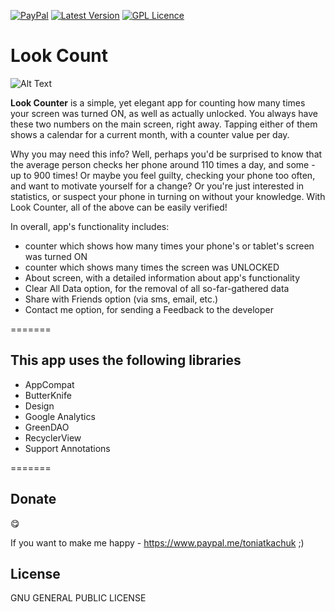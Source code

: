 [![PayPal](https://img.shields.io/badge/%24-paypal-f39c12.svg)][paypal-donation]
[![Latest Version](https://img.shields.io/badge/release-1.0-blue.svg)](https://github.com/lomza/screenlookcount/releases)
[![GPL Licence](https://img.shields.io/aur/license/yaourt.svg)](https://opensource.org/licenses/GPL-3.0/)

# Look Count

![Alt Text](https://play.google.com/intl/en_us/badges/images/badge_new.png)

**Look Counter** is a simple, yet elegant app for counting how many times your screen was turned ON, as well as actually unlocked. You always have these two numbers on the main screen, right away. Tapping either of them shows a calendar for a current month, with a counter value per day.

Why you may need this info? Well, perhaps you'd be surprised to know that the average person checks her phone around 110 times a day, and some - up to 900 times! Or maybe you feel guilty, checking your phone too often, and want to motivate yourself for a change? Or you're just interested in statistics, or suspect your phone in turning on without your knowledge. With Look Counter, all of the above can be easily verified!

In overall, app's functionality includes:

* counter which shows how many times your phone's or tablet's screen was turned ON
* counter which shows many times the screen was UNLOCKED
* About screen, with a detailed information about app's functionality
* Clear All Data option, for the removal of all so-far-gathered data
* Share with Friends option (via sms, email, etc.)
* Contact me option, for sending a Feedback to the developer

=======

## This app uses the following libraries

* AppCompat
* ButterKnife
* Design
* Google Analytics
* GreenDAO
* RecyclerView
* Support Annotations

=======

## Donate

:yum:

If you want to make me happy - https://www.paypal.me/toniatkachuk ;)

## License

GNU GENERAL PUBLIC LICENSE

[paypal-donation]: https://www.paypal.me/toniatkachuk
